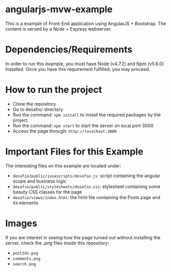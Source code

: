 # angularjs-mvw-example
This is a example of Front-End application using AngularJS + Bootstrap. The content is served by a Node + Express webserver.

# Dependencies/Requirements
In order to run this example, you must have Node (v4.7.2) and Npm (v5.6.0) Installed. Once you have this requirement fulfilled, you may proceed.

# How to run the project
* Clone the repository
* Go to desafio/ directory
* Run the command: `npm install` to install the required packages by the project
* Run the command: `npm start` to start the server on local port 3000
* Access the page through: `http://localhost:3000`

# Important Files for this Example
The interesting files on this example are located under:
* `desafio/public/javascripts/desafio.js`: script containing the angular scope and business logic
* `desafio/public/stylesheets/desafio.css`: stylesheet containing some beauty CSS classes for the page
* `desafio/views/index.html`: the html file containing the Posts page and its elements

# Images
If you are interest in seeing how the page turned out without installing the server, check the *.png* files inside this repository: 
* `postIds.png`
* `comments.png`
* `search.png`
